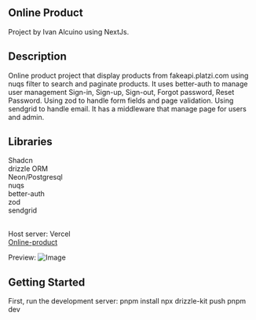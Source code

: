 ## Online Product 
Project by Ivan Alcuino using NextJs.

## Description
Online product project that display products from fakeapi.platzi.com using nuqs filter to search and paginate products. It uses better-auth to manage user management Sign-in, Sign-up, Sign-out, Forgot password, Reset Password. Using zod to handle form fields and page validation. Using sendgrid to handle email. It has a middleware that manage page for users and admin.<br/>

## Libraries
Shadcn<br/>
drizzle ORM<br/>
Neon/Postgresql<br/>
nuqs<br/>
better-auth<br/>
zod<br/>
sendgrid<br/>
<br/>

Host server: Vercel<br/>
[Online-product](https://online-product.vercel.app/)<br/>

Preview:
![Image](https://github.com/user-attachments/assets/0bac64ea-06df-475c-9192-b2dc072aefe2)


## Getting Started
First, run the development server:
pnpm install
npx drizzle-kit push
pnpm dev
